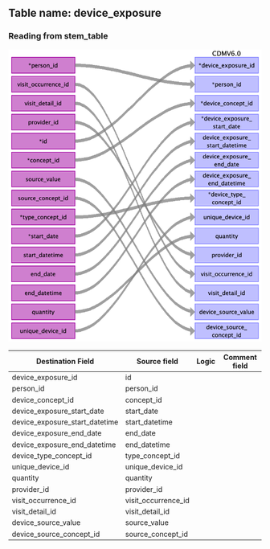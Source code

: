 ## Table name: device_exposure

### Reading from stem_table

![](index_files/image11.png)

| Destination Field | Source field | Logic | Comment field |
| --- | --- | --- | --- |
| device_exposure_id | id |  |  |
| person_id | person_id |  |  |
| device_concept_id | concept_id |  |  |
| device_exposure_start_date | start_date |  |  |
| device_exposure_start_datetime | start_datetime |  |  |
| device_exposure_end_date | end_date |  |  |
| device_exposure_end_datetime | end_datetime |  |  |
| device_type_concept_id | type_concept_id |  |  |
| unique_device_id | unique_device_id |  |  |
| quantity | quantity |  |  |
| provider_id | provider_id |  |  |
| visit_occurrence_id | visit_occurrence_id |  |  |
| visit_detail_id | visit_detail_id |  |  |
| device_source_value | source_value |  |  |
| device_source_concept_id | source_concept_id |  |  |

